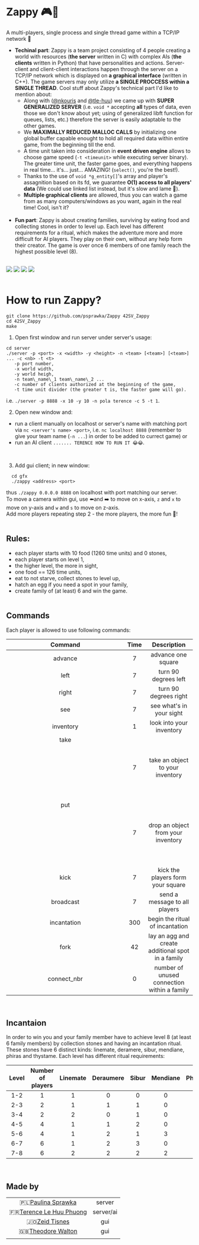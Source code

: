 # Zappy 🎮🎲

A multi-players, single process and single thread game within a TCP/IP network 🤖
* **Techinal part**: Zappy is a team project consisting of 4 people creating a world with resources (**the server** written in C) with complex AIs (**the clients** written in Python) that have personalities and actions. Server-client and client-client interactions happen through the server on a TCP/IP network which is displayed on **a graphical interface** (written in C++). The game servers may only utilize **a SINGLE PROCCESS within a SINGLE THREAD**. Cool stuff about Zappy's technical part I'd like to mention about:
  * Along with ([@nkouris](https://github.com/nkouris) and [@tle-huu](https://github.com/tle-huu)) we came up with **SUPER GENERALIZED SERVER** (i.e. `void *` accepting **all** types of data, even those we don't know about yet; using of generalized libft function for queues, lists, etc.) therefore the server is easily adaptable to the other games.
  * We **MAXIMALLY REDUCED MALLOC CALLS** by initializing one global buffer capable enought to hold all required data within entire game, from the beginning till the end.
  * A time unit taken into consideration in **event driven engine** allows to choose game speed (`-t <timeunit>` while executing server binary). The greater time unit, the faster game goes, and everything happens in real time... it's... just... AMAZING! (`select()`, you're the best!).
  * Thanks to the use of `void *g_entity[]`'s array and player's assagnition based on its fd, we guarantee **O(1) access to all players' data** (We could use linked list instead, but it's slow and lame 🐑).
  * **Multiple graphical clients** are allowed, thus you can watch a game from as many computers/windows as you want, again in the real time! Cool, isn't it?
  </br>
* **Fun part**: Zappy is about creating families, surviving by eating food and collecting stones in order to level up. Each level has different requirements for a ritual, which makes the adventure more and more difficult for AI players. They play on their own, without any help form their creator. The game is over once 6 members of one family reach the highest possible level (8).
</br></br>

![](imgs/zappy1.png)
![](imgs/zappy2.png)
![](imgs/zappy3.png)
![](imgs/zappy5.png)
</br></br>

# How to run Zappy?
```
git clone https://github.com/psprawka/Zappy 42SV_Zappy
cd 42SV_Zappy
make
```
1. Open first window and run server under server's usage:
```
cd server
./server -p <port> -x <width> -y <height> -n <team> [<team>] [<team>] ... -c <nb> -t <t>
   -p port number,
   -x world width,
   -y world heigh,
   -n team\_name\_1 team\_name\_2 ...
   -c number of clients authorized at the beginning of the game,
   -t time unit divider (the greater t is, the faster game will go).
```
i.e. ```./server -p 8888 -x 10 -y 10 -n pola terence -c 5 -t 1```.
</br>

2. Open new window and:
* run a client manually on localhost or server's name with matching port via ```nc <server's name> <port>```, i.e. ```nc localhost 8888``` (remember to give your team name (```-n ...```) in order to be added to currect game) or
* run an AI client ```....... TERENCE HOW TO RUN IT 😂😂```.
</br>

3. Add gui client; in new window:
```
  cd gfx
  ./zappy <address> <port>
```
thus ```./zappy 0.0.0.0 8888``` on localhost with port matching our server.
</br>
To move a camera within gui, use ⬅️and ➡️ to move on x-axis, ```z``` and ```x``` to move on y-axis and ```w``` and ```s``` to move on z-axis.
</br>
Add more players repeating step 2 - the more players, the more fun 👯!
</br></br>

## Rules:
* each player starts with 10 food (1260 time units) and 0 stones,
* each player starts on level 1,
* the higher level, the more in sight,
* one food == 126 time units,
* eat to not starve, collect stones to level up,
* hatch an egg if you need a spot in your family,
* create family of (at least) 6 and win the game.
</br></br>

## Commands

Each player is allowed to use following commands:

| Command | Time | Description |
|:-:|:-:|:-:|
| advance | 7 | advance one square |
| left | 7 | turn 90 degrees left |
| right | 7 | turn 90 degrees right |
| see | 7 | see what's in your sight |
| inventory | 1 | look into your inventory |
| take <object> | 7 | take an object to your inventory |
| put <object> | 7 | drop an object from your inventory |
| kick | 7 | kick the players form your square |
| broadcast <text> | 7 | send a message to all players |
| incantation | 300 | begin the ritual of incantation |
| fork | 42 | lay an agg and create additional spot in a family |
| connect_nbr | 0 | number of unused connection within a family |
 
 </br>
  
## Incantaion
In order to win you and your family member have to achieve level 8 (at least 6 family members) by collection stones and having an incantation ritual. These stones have 6 distinct kinds: linemate, deramere, sibur, mendiane, phiras and thystame.
Each level has different ritual requirements:

| Level | Number of players | Linemate | Deraumere | Sibur | Mendiane | Phiras | Thystame |
|:-:|:-:|:-:|:-:|:-:|:-:|:-:|:-:|
| 1-2 | 1 | 1 | 0 | 0 | 0 | 0 | 0 |
| 2-3 | 2 | 1 | 1 | 1 | 0 | 0 | 0 |
| 3-4 | 2 | 2 | 0 | 1 | 0 | 2 | 0 |
| 4-5 | 4 | 1 | 1 | 2 | 0 | 1 | 0 |
| 5-6 | 4 | 1 | 2 | 1 | 3 | 0 | 0 |
| 6-7 | 6 | 1 | 2 | 3 | 0 | 1 | 0 |
| 7-8 | 6 | 2 | 2 | 2 | 2 | 2 | 1 |

</br>

## Made by
| | |
|:-:|:-:|
| 🇵🇱[Paulina Sprawka](https://github.com/psprawka) | server |
| 🇫🇷[Terence Le Huu Phuong](https://github.com/tle-huu) | server/ai |
| 🇯🇴[Zeid Tisnes](https://github.com/zedin27) | gui |
| 🇬🇧[Theodore Walton](https://github.com/theo-walton)| gui |
| | |
</br>

